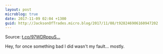 ```yaml
---
layout: post
microblog: true
date: 2017-11-09 02:04 +1300
guid: http://JacksonOfTrades.micro.blog/2017/11/08/t928246906160947202.html
---
```

Source: [t.co/97WDRppuS...](https://t.co/97WDRppuSy)

Hey, for once something bad I did wasn't my fault... mostly.

